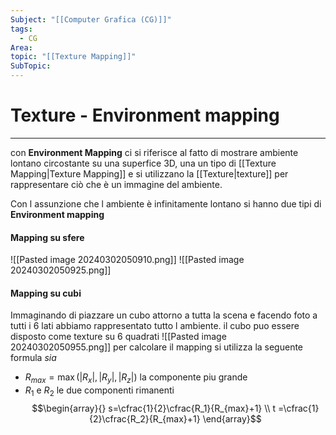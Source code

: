 ```yaml
---
Subject: "[[Computer Grafica (CG)]]"
tags:
  - CG
Area: 
topic: "[[Texture Mapping]]"
SubTopic:
---
```


# Texture - Environment mapping
---
con __Environment Mapping__ ci si riferisce al fatto di mostrare ambiente lontano circostante su una superfice 3D,  una un tipo di [[Texture Mapping|Texture Mapping]] e si utilizzano la [[Texture|texture]] per rappresentare ciò che è un immagine del ambiente.

Con l assunzione che l ambiente è infinitamente lontano  si hanno due tipi di __Environment mapping__


#### Mapping su sfere

![[Pasted image 20240302050910.png]]
![[Pasted image 20240302050925.png]]


#### Mapping su cubi
Immaginando di piazzare un cubo attorno a tutta la scena e facendo foto a tutti i 6 lati abbiamo rappresentato tutto l ambiente.
il cubo puo essere disposto come texture su 6 quadrati
![[Pasted image 20240302050955.png]]
per calcolare il mapping si utilizza la seguente formula
_sia_
- $R_{max}= \max (|R_x|,|R_y|,|R_z|)$ la componente piu grande
- $R_1$ e $R_2$ le due componenti rimanenti$$\begin{array}{}
s=\cfrac{1}{2}\cfrac{R_1}{R_{max}+1} \\
t =\cfrac{1}{2}\cfrac{R_2}{R_{max}+1}
\end{array}$$